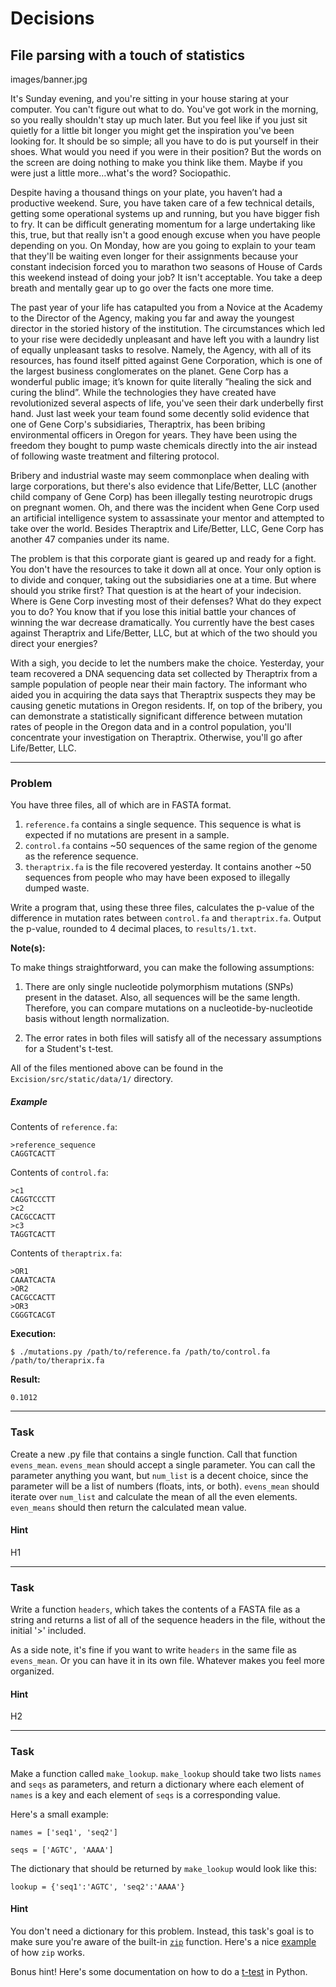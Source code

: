 Decisions
=====

File parsing with a touch of statistics
--------

images/banner.jpg

It's Sunday evening, and you're sitting in your house staring at your computer. You can't figure out what to do. You've got work in the morning, so you really shouldn't stay up much later. But you feel like if you just sit quietly for a little bit longer you might get the inspiration you've been looking for. It should be so simple; all you have to do is put yourself in their shoes. What would you need if you were in their position? But the words on the screen are doing nothing to make you think like them. Maybe if you were just a little more…what's the word? Sociopathic.

Despite having a thousand things on your plate, you haven’t had a productive weekend. Sure, you have taken care of a few technical details, getting some operational systems up and running, but you have bigger fish to fry. It can be difficult generating momentum for a large undertaking like this, true, but that really isn't a good enough excuse when you have people depending on you. On Monday, how are you going to explain to your team that they'll be waiting even longer for their assignments because your constant indecision forced you to marathon two seasons of House of Cards this weekend instead of doing your job? It isn't acceptable. You take a deep breath and mentally gear up to go over the facts one more time.

The past year of your life has catapulted you from a Novice at the Academy to the Director of the Agency, making you far and away the youngest director in the storied history of the institution. The circumstances which led to your rise were decidedly unpleasant and have left you with a laundry list of equally unpleasant tasks to resolve. Namely, the Agency, with all of its resources, has found itself pitted against Gene Corporation, which is one of the largest business conglomerates on the planet. Gene Corp has a wonderful public image; it’s known for quite literally ”healing the sick and curing the blind”. While the technologies they have created have revolutionized several aspects of life, you've seen their dark underbelly first hand. Just last week your team found some decently solid evidence that one of Gene Corp's subsidiaries, Theraptrix, has been bribing environmental officers in Oregon for years. They have been using the freedom they bought to pump waste chemicals directly into the air instead of following waste treatment and filtering protocol.

Bribery and industrial waste may seem commonplace when dealing with large corporations, but there's also evidence that Life/Better, LLC (another child company of Gene Corp) has been illegally testing neurotropic drugs on pregnant women. Oh, and there was the incident when Gene Corp used an artificial intelligence system to assassinate your mentor and attempted to take over the world. Besides Theraptrix and Life/Better, LLC, Gene Corp has another 47 companies under its name.

The problem is that this corporate giant is geared up and ready for a fight. You don't have the resources to take it down all at once. Your only option is to divide and conquer, taking out the subsidiaries one at a time. But where should you strike first? That question is at the heart of your indecision. Where is Gene Corp investing most of their defenses? What do they expect you to do? You know that if you lose this initial battle your chances of winning the war decrease dramatically. You currently have the best cases against Theraptrix and Life/Better, LLC, but at which of the two should you direct your energies?

With a sigh, you decide to let the numbers make the choice. Yesterday, your team recovered a DNA sequencing data set collected by Theraptrix from a sample population of people near their main factory. The informant who aided you in acquiring the data says that Theraptrix suspects they may be causing genetic mutations in Oregon residents. If, on top of the bribery, you can demonstrate a statistically significant difference between mutation rates of people in the Oregon data and in a control population, you'll concentrate your investigation on Theraptrix. Otherwise, you'll go after Life/Better, LLC.

---

### Problem

 You have three files, all of which are in FASTA format.
 1. `reference.fa` contains a single sequence. This sequence is what is expected if no mutations are present in a sample.
 2. `control.fa` contains ~50 sequences of the same region of the genome as the reference sequence.
 3. `theraptrix.fa` is the file recovered yesterday. It contains another ~50 sequences from people who may have been exposed to illegally dumped waste.

 Write a program that, using these three files, calculates the p-value of the difference in mutation rates between `control.fa` and `theraptrix.fa`. Output the p-value, rounded to 4 decimal places, to `results/1.txt`.

**Note(s):**

To make things straightforward, you can make the following assumptions:

1. There are only single nucleotide polymorphism mutations (SNPs) present in the dataset. Also, all sequences will be the same length. Therefore, you can compare mutations on a nucleotide-by-nucleotide basis without length normalization.

2. The error rates in both files will satisfy all of the necessary assumptions for a Student's t-test.

All of the files mentioned above can be found in the `Excision/src/static/data/1/` directory.

##### Example


Contents of `reference.fa`:

    >reference_sequence  
    CAGGTCACTT

Contents of `control.fa`:

    >c1  
    CAGGTCCCTT  
    >c2  
    CACGCCACTT  
    >c3  
    TAGGTCACTT  

Contents of `theraptrix.fa`:

    >OR1  
    CAAATCACTA  
    >OR2  
    CACGCCACTT  
    >OR3  
    CGGGTCACGT

**Execution:**

`$ ./mutations.py /path/to/reference.fa /path/to/control.fa /path/to/theraprix.fa`

**Result:**

    0.1012

---

### Task

Create a new .py file that contains a single function. Call that function `evens_mean`. `evens_mean` should accept a single parameter. You can call the parameter anything you want, but `num_list` is a decent choice, since the parameter will be a list of numbers (floats, ints, or both). `evens_mean` should iterate over `num_list` and calculate the mean of all the even elements. `even_means` should then return the calculated mean value.

#### Hint

H1

---

### Task

Write a function `headers`, which takes the contents of a FASTA file as a string and returns a list of all of the sequence headers in the file, without the initial '>' included.

As a side note, it's fine if you want to write `headers` in the same file as `evens_mean`. Or you can have it in its own file. Whatever makes you feel more organized.

#### Hint

H2

---

### Task

Make a function called `make_lookup`. `make_lookup` should take two lists `names` and `seqs` as parameters, and return a dictionary where each element of `names` is a key and each element of `seqs` is a corresponding value.

Here's a small example:

`names = ['seq1', 'seq2']`

`seqs = ['AGTC', 'AAAA']`

The dictionary that should be returned by `make_lookup` would look like this:

`lookup = {'seq1':'AGTC', 'seq2':'AAAA'}`

#### Hint

You don't need a dictionary for this problem. Instead, this task's goal is to make sure you're aware of the built-in [`zip`](https://docs.python.org/3.6/library/functions.html#zip) function. Here's a nice [example](http://stackoverflow.com/questions/13704860/zip-lists-in-python/13704903#13704903) of how `zip` works.

Bonus hint! Here's some documentation on how to do a [t-test](https://docs.scipy.org/doc/scipy-0.18.1/reference/generated/scipy.stats.ttest_ind.html#scipy.stats.ttest_ind) in Python.
